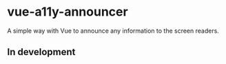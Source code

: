 # vue-a11y-announcer

A simple way with Vue to announce any information to the screen readers.

## In development
